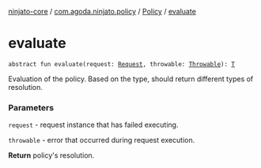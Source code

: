 [ninjato-core](../../index.md) / [com.agoda.ninjato.policy](../index.md) / [Policy](index.md) / [evaluate](./evaluate.md)

# evaluate

`abstract fun evaluate(request: `[`Request`](../../com.agoda.ninjato.http/-request/index.md)`, throwable: `[`Throwable`](https://kotlinlang.org/api/latest/jvm/stdlib/kotlin/-throwable/index.html)`): `[`T`](index.md#T)

Evaluation of the policy. Based on the type, should return different types of resolution.

### Parameters

`request` - request instance that has failed executing.

`throwable` - error that occurred during request execution.

**Return**
policy's resolution.

